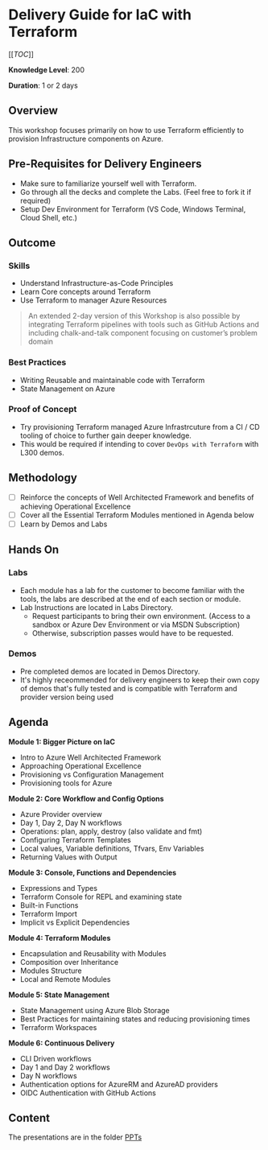 # Delivery Guide for IaC with Terraform

 [[_TOC_]]

 **Knowledge Level**: 200

**Duration**: 1 or 2 days


## Overview

This workshop focuses primarily on how to use Terraform efficiently to provision Infrastructure components on Azure. 

## Pre-Requisites for Delivery Engineers

* Make sure to familiarize yourself well with Terraform. 
* Go through all the decks and complete the Labs. (Feel free to fork it if required)
* Setup Dev Environment for Terraform (VS Code, Windows Terminal, Cloud Shell, etc.)

## Outcome

### Skills

* Understand Infrastructure-as-Code Principles
* Learn Core concepts around Terraform
* Use Terraform to manager Azure Resources

> An extended 2-day version of this Workshop is also possible by integrating Terraform pipelines with tools such as GitHub Actions and including chalk-and-talk component focusing on customer’s problem domain

### Best Practices

* Writing Reusable and maintainable code with Terraform
* State Management on Azure

### Proof of Concept

* Try provisioning Terraform managed Azure Infrastrcuture from a CI / CD tooling of choice to further gain deeper knowledge.
* This would be required if intending to cover `DevOps with Terraform` with L300 demos.

##  Methodology

- [ ] Reinforce the concepts of Well Architected Framework and benefits of achieving Operational Excellence
- [ ] Cover all the Essential Terraform Modules mentioned in Agenda below
- [ ] Learn by Demos and Labs

## Hands On

### Labs

* Each module has a lab for the customer to become familiar with the tools, the labs are described at the end of each section or module. 
* Lab Instructions are located in Labs Directory.
    * Request participants to bring their own environment. (Access to a sandbox or Azure Dev Environment or via MSDN Subscription)
    * Otherwise, subscription passes would have to be requested.

### Demos
*  Pre completed demos are located in Demos Directory. 
*  It's highly receommended for delivery engineers to keep their own copy of demos that's fully tested and is compatible with Terraform and provider version being used


## Agenda

**Module 1: Bigger Picture on IaC**
* Intro to Azure Well Architected Framework
* Approaching Operational Excellence
* Provisioning vs Configuration Management
* Provisioning tools for Azure 

**Module 2: Core Workflow and Config Options**
* Azure Provider overview
* Day 1, Day 2, Day N workflows 
* Operations: plan, apply, destroy (also validate and fmt)
* Configuring Terraform Templates
* Local values, Variable definitions, Tfvars, Env Variables
* Returning Values with Output

**Module 3: Console, Functions and Dependencies**
* Expressions and Types
* Terraform Console for REPL and examining state
* Built-in Functions
* Terraform Import
* Implicit vs Explicit Dependencies

**Module 4: Terraform Modules**
* Encapsulation and Reusability with Modules
* Composition over Inheritance
* Modules Structure
* Local and Remote Modules

**Module 5: State Management**
* State Management using Azure Blob Storage
* Best Practices for maintaining states and reducing provisioning times
* Terraform Workspaces 

**Module 6: Continuous Delivery**
* CLI Driven workflows
* Day 1 and Day 2 workflows
* Day N workflows
* Authentication options for AzureRM and AzureAD providers
* OIDC Authentication with GitHub Actions

## Content

The presentations are in the folder [PPTs](https://dev.azure.com/CEandS/_git/Introduction%20to%20%20Infrastructure%20as%20Code%20using%20Terraform?path=/PPTs&version=GBmain)
